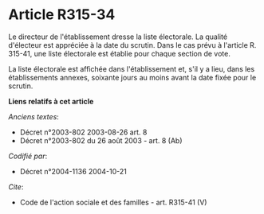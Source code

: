 # Article R315-34

Le directeur de l'établissement dresse la liste électorale. La qualité d'électeur est appréciée à la date du scrutin. Dans le
cas prévu à l'article R. 315-41, une liste électorale est établie pour chaque section de vote.

La liste électorale est affichée dans l'établissement et, s'il y a lieu, dans les établissements annexes, soixante jours au
moins avant la date fixée pour le scrutin.

**Liens relatifs à cet article**

_Anciens textes_:

  - Décret n°2003-802 2003-08-26 art. 8
  - Décret n°2003-802 du 26 août 2003 - art. 8 (Ab)

_Codifié par_:

  - Décret n°2004-1136 2004-10-21

_Cite_:

  - Code de l'action sociale et des familles - art. R315-41 (V)
